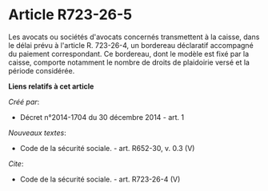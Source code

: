 # Article R723-26-5

Les avocats ou sociétés d'avocats concernés transmettent à la caisse, dans le délai prévu à l'article R. 723-26-4, un
bordereau déclaratif accompagné du paiement correspondant. Ce bordereau, dont le modèle est fixé par la caisse, comporte
notamment le nombre de droits de plaidoirie versé et la période considérée.

**Liens relatifs à cet article**

_Créé par_:

  - Décret n°2014-1704 du 30 décembre 2014 - art. 1

_Nouveaux textes_:

  - Code de la sécurité sociale. - art. R652-30, v. 0.3 (V)

_Cite_:

  - Code de la sécurité sociale. - art. R723-26-4 (V)
